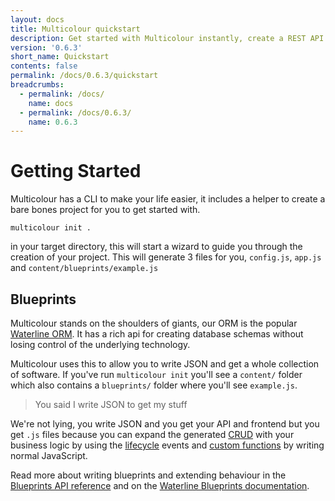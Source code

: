 ```yaml
---
layout: docs
title: Multicolour quickstart
description: Get started with Multicolour instantly, create a REST API in less than 5 minutes.
version: '0.6.3'
short_name: Quickstart
contents: false
permalink: /docs/0.6.3/quickstart
breadcrumbs:
  - permalink: /docs/
    name: docs
  - permalink: /docs/0.6.3/
    name: 0.6.3
---
```


# Getting Started
Multicolour has a CLI to make your life easier, it includes a helper to create a bare bones project for you to get started with.

`multicolour init .`

in your target directory, this will start a wizard to guide you through the creation of your project. This will generate 3 files for you, `config.js`, `app.js` and `content/blueprints/example.js`

## Blueprints

Multicolour stands on the shoulders of giants, our ORM is the popular [Waterline ORM][waterline]. It has a rich api for creating database schemas without losing control of the underlying technology.

Multicolour uses this to allow you to write JSON and get a whole collection of software. If you've run `multicolour init` you'll see a `content/` folder which also contains a `blueprints/` folder where you'll see `example.js`.

> You said I write JSON to get my stuff

We're not lying, you write JSON and you get your API and frontend but you get `.js` files because you can expand the generated [CRUD][crud] with your business logic by using the [lifecycle][waterline-lifecycle] events and [custom functions][custom-functions] by writing normal JavaScript.

Read more about writing blueprints and extending behaviour in the [Blueprints API reference][blueprints] and on the [Waterline Blueprints documentation][waterline-blueprints].

[waterline]: https://github.com/balderdashy/waterline
[crud]: https://en.wikipedia.org/wiki/Create,_read,_update_and_delete
[waterline-lifecycle]: https://github.com/balderdashy/waterline-docs/blob/master/models/lifecycle-callbacks.md
[custom-functions]: https://github.com/balderdashy/waterline-docs/blob/master/models/instance-class-methods.md
[waterline-blueprints]: https://github.com/balderdashy/waterline-docs/blob/master/models/models.md
[blueprints]: ./Blueprints
